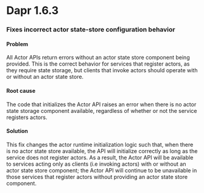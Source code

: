 # Dapr 1.6.3

### Fixes incorrect actor state-store configuration behavior

#### Problem

All Actor APIs return errors without an actor state store component being provided. This is the correct behavior for services that register actors, as they require state storage, but clients that invoke actors should operate with or without an actor state store. 

#### Root cause

The code that initializes the Actor API raises an error when there is no actor state storage component available, regardless of whether or not the service
registers actors. 

#### Solution

This fix changes the actor runtime initialization logic such that, when there is no actor state store available, the API will initialize correctly as long as the service does not register actors. As a result, the Actor API will be available to services acting only as clients (i.e invoking actors) with or without an actor state store component; the Actor API will continue to be unavailable in those services that register actors without providing an actor state store component.